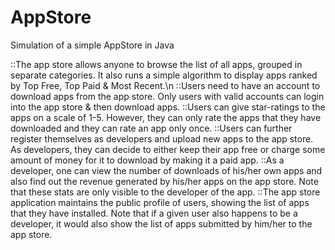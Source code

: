 # AppStore
Simulation of a simple AppStore in Java

::The app store allows anyone to browse the list of all apps, grouped in separate categories. It also runs a simple algorithm to display apps ranked by Top Free, Top Paid & Most Recent.\n
::Users need to have an account to download apps from the app store. Only users with valid accounts can login into the app store & then download apps.
::Users can give star-ratings to the apps on a scale of 1-5. However, they can only rate the apps that they have downloaded and they can rate an app only once.
::Users can further register themselves as developers and upload new apps to the app store. As developers, they can decide to either keep their app free or charge some amount of money for it to download by making it a paid app.
::As a developer, one can view the number of downloads of his/her own apps and also find out the revenue generated by his/her apps on the app store. Note that these stats are only visible to the developer of the app.
::The app store application maintains the public profile of users, showing the list of apps that they have installed. Note that if a given user also happens to be a developer, it would also show the list of apps submitted by him/her to the app store.
